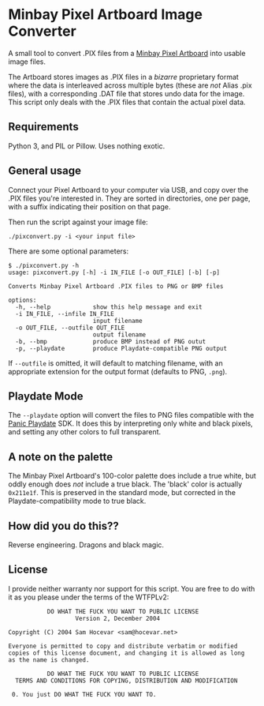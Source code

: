 # Minbay Pixel Artboard Image Converter

A small tool to convert .PIX files from a [Minbay Pixel Artboard](https://minbay.com/product.html) 
into usable image files.

The Artboard stores images as .PIX files in a *bizarre* proprietary format where the data is
interleaved across multiple bytes (these are *not* Alias .pix files), with a corresponding .DAT 
file that stores undo data for the image.  This script only deals with the .PIX files that contain 
the actual pixel data.

## Requirements

Python 3, and PIL or Pillow.  Uses nothing exotic.

## General usage

Connect your Pixel Artboard to your computer via USB, and copy over the .PIX files you're 
interested in.  They are sorted in directories, one per page, with a suffix indicating their
position on that page.

Then run the script against your image file:

  `./pixconvert.py -i <your input file>`

There are some optional parameters:

```
$ ./pixconvert.py -h
usage: pixconvert.py [-h] -i IN_FILE [-o OUT_FILE] [-b] [-p]

Converts Minbay Pixel Artboard .PIX files to PNG or BMP files

options:
  -h, --help            show this help message and exit
  -i IN_FILE, --infile IN_FILE
                        input filename
  -o OUT_FILE, --outfile OUT_FILE
                        output filename
  -b, --bmp             produce BMP instead of PNG outut
  -p, --playdate        produce Playdate-compatible PNG output
```

If `--outfile` is omitted, it will default to matching filename, with an appropriate extension 
for the output format (defaults to PNG, `.png`).

## Playdate Mode

The `--playdate` option will convert the files to PNG files compatible with the 
[Panic Playdate](https://play.date/) SDK. It does this by interpreting only white and black 
pixels, and setting any other colors to full transparent.

## A note on the palette

The Minbay Pixel Artboard's 100-color palette does include a true white, but oddly enough does
*not* include a true black.  The 'black' color is actually `0x211e1f`.  This is preserved in
the standard mode, but corrected in the Playdate-compatibility mode to true black.

## How did you do this??

Reverse engineering.  Dragons and black magic.

## License

I provide neither warranty nor support for this script.  You are free to do with it as you please
under the terms of the WTFPLv2:

```
           DO WHAT THE FUCK YOU WANT TO PUBLIC LICENSE
                   Version 2, December 2004
 
Copyright (C) 2004 Sam Hocevar <sam@hocevar.net>

Everyone is permitted to copy and distribute verbatim or modified
copies of this license document, and changing it is allowed as long
as the name is changed.
 
           DO WHAT THE FUCK YOU WANT TO PUBLIC LICENSE
  TERMS AND CONDITIONS FOR COPYING, DISTRIBUTION AND MODIFICATION

 0. You just DO WHAT THE FUCK YOU WANT TO.
```